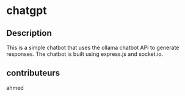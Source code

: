 # chatgpt


## Description

This is a simple chatbot that uses the ollama chatbot API to generate responses. The chatbot is built using express.js and socket.io.


## contributeurs 

ahmed